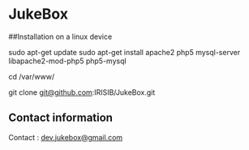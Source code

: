 # JukeBox

##Installation on a linux device

sudo apt-get update
sudo apt-get install apache2 php5 mysql-server libapache2-mod-php5 php5-mysql

cd /var/www/

git clone git@github.com:IRISIB/JukeBox.git

## Contact information

Contact : dev.jukebox@gmail.com
